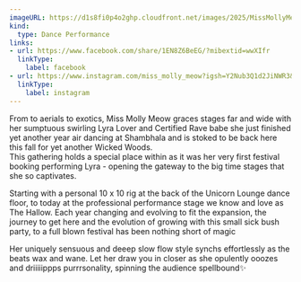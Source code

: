 ```yaml
---
imageURL: https://d1s8fi0p4o2ghp.cloudfront.net/images/2025/MissMollyMeow.jpeg
kind:
  type: Dance Performance
links:
- url: https://www.facebook.com/share/1EN8Z6BeEG/?mibextid=wwXIfr
  linkType:
    label: facebook
- url: https://www.instagram.com/miss_molly_meow?igsh=Y2Nub3Q1d2JiNWR3&utm_source=qr
  linkType:
    label: instagram
---
```

  From to aerials to exotics, Miss Molly Meow graces stages far and wide with her sumptuous swirling
  Lyra Lover and Certified Rave babe she just finished yet another year air dancing at Shambhala and is stoked to be back here this fall for yet another Wicked Woods.  
This gathering holds a special place within as it was her very first festival booking performing Lyra - opening the gateway to the big time stages that she so captivates.  

Starting with a personal 10 x 10 rig at the back of the Unicorn Lounge dance floor, to today at the professional performance stage we know and love as The Hallow. Each year changing and evolving to fit the expansion, the journey to get here and the evolution of growing with this small sick bush party, to a full blown festival has been nothing short of magic 

  Her uniquely sensuous and deeep slow flow style synchs effortlessly as the beats wax and wane. 
Let her draw you in closer as she opulently ooozes and driiiiippps purrrsonality, spinning the audience spellbound✨
